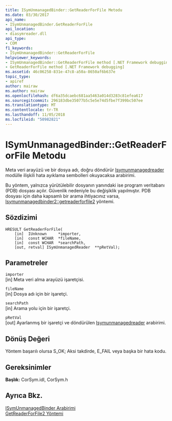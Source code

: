 ```yaml
---
title: ISymUnmanagedBinder::GetReaderForFile Metodu
ms.date: 03/30/2017
api_name:
- ISymUnmanagedBinder.GetReaderForFile
api_location:
- diasymreader.dll
api_type:
- COM
f1_keywords:
- ISymUnmanagedBinder::GetReaderForFile
helpviewer_keywords:
- ISymUnmanagedBinder::GetReaderForFile method [.NET Framework debugging]
- GetReaderForFile method [.NET Framework debugging]
ms.assetid: 46c06258-831e-47c8-a50a-8650af6b637e
topic_type:
- apiref
author: mairaw
ms.author: mairaw
ms.openlocfilehash: df6a35dcaebc681aa5463a014d3283c81efea617
ms.sourcegitcommit: 296183dbe35077b5c5e5e74d5fbe7f399bc507ee
ms.translationtype: MT
ms.contentlocale: tr-TR
ms.lasthandoff: 11/05/2018
ms.locfileid: "50982821"
---
```

# <a name="isymunmanagedbindergetreaderforfile-method"></a>ISymUnmanagedBinder::GetReaderForFile Metodu
Meta veri arayüzü ve bir dosya adı, doğru döndürür [Isymunmanagedreader](isymunmanagedreader-interface.md) modülle ilişkili hata ayıklama sembolleri okuyacaksa arabirimi.  
  
 Bu yöntem, yalnızca yürütülebilir dosyanın yanındaki ise program veritabanı (PDB) dosyası açılır. Güvenlik nedeniyle bu değişiklik yapılmıştır. PDB dosyası için daha kapsamlı bir arama ihtiyacınız varsa, [Isymunmanagedbinder2::getreaderforfile2](../../../../docs/framework/unmanaged-api/diagnostics/isymunmanagedbinder2-getreaderforfile2-method.md) yöntemi.  
  
## <a name="syntax"></a>Sözdizimi  
  
```  
HRESULT GetReaderForFile(  
    [in]  IUnknown     *importer,  
    [in]  const WCHAR  *fileName,  
    [in]  const WCHAR  *searchPath,  
    [out, retval] ISymUnmanagedReader  **pRetVal);  
```  
  
## <a name="parameters"></a>Parametreler  
 `importer`  
 [in] Meta veri alma arayüzü işaretçisi.  
  
 `fileName`  
 [in] Dosya adı için bir işaretçi.  
  
 `searchPath`  
 [in] Arama yolu için bir işaretçi.  
  
 `pRetVal`  
 [out] Ayarlanmış bir işaretçi ve döndürülen [Isymunmanagedreader](isymunmanagedreader-interface.md) arabirimi.  
  
## <a name="return-value"></a>Dönüş Değeri  
 Yöntem başarılı olursa S_OK; Aksi takdirde, E_FAIL veya başka bir hata kodu.  
  
## <a name="requirements"></a>Gereksinimler  
 **Başlık:** CorSym.idl, CorSym.h  
  
## <a name="see-also"></a>Ayrıca Bkz.  
 [ISymUnmanagedBinder Arabirimi](../../../../docs/framework/unmanaged-api/diagnostics/isymunmanagedbinder-interface.md)  
 [GetReaderForFile2 Yöntemi](../../../../docs/framework/unmanaged-api/diagnostics/isymunmanagedbinder2-getreaderforfile2-method.md)
